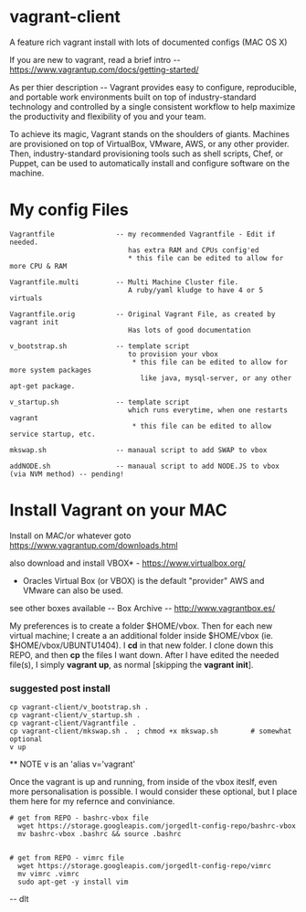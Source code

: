 # vagrant-client
A feature rich vagrant install with lots of documented configs (MAC OS X)

If you are new to vagrant, read a brief intro -- https://www.vagrantup.com/docs/getting-started/

As per thier description -- Vagrant provides easy to configure, reproducible, and portable work environments built on top of industry-standard technology and controlled by a single consistent workflow to help maximize the productivity and flexibility of you and your team.

To achieve its magic, Vagrant stands on the shoulders of giants. Machines are provisioned on top of VirtualBox, VMware, AWS, or any other provider. Then, industry-standard provisioning tools such as shell scripts, Chef, or Puppet, can be used to automatically install and configure software on the machine.

# My config Files

	Vagrantfile               -- my recommended Vagrantfile - Edit if needed.
	                             has extra RAM and CPUs config'ed
	                             * this file can be edited to allow for more CPU & RAM
	
	Vagrantfile.multi         -- Multi Machine Cluster file.
	                             A ruby/yaml kludge to have 4 or 5 virtuals
	
	Vagrantfile.orig          -- Original Vagrant File, as created by vagrant init
	                             Has lots of good documentation
	
	v_bootstrap.sh            -- template script 
	                             to provision your vbox
	                              * this file can be edited to allow for more system packages
	                                like java, mysql-server, or any other apt-get package.
	
	v_startup.sh              -- template script 
	                             which runs everytime, when one restarts vagrant
	                              * this file can be edited to allow service startup, etc.
	                              
	mkswap.sh                 -- manaual script to add SWAP to vbox
	
	addNODE.sh                -- manaual script to add NODE.JS to vbox (via NVM method) -- pending!

# Install Vagrant on your MAC

Install on MAC/or whatever goto https://www.vagrantup.com/downloads.html

also download and install VBOX* - https://www.virtualbox.org/

* Oracles Virtual Box (or VBOX) is the default "provider" AWS and VMware can also be used.

see other boxes available -- Box Archive -- http://www.vagrantbox.es/

My preferences is to create a folder $HOME/vbox.  Then for each new virtual machine; I create a an additional folder inside $HOME/vbox (ie. $HOME/vbox/UBUNTU1404). I **cd** in that new folder. I clone down this REPO, and then **cp** the files I want down. After I have edited the needed file(s), I simply **vagrant up**, as normal [skipping the **vagrant init**].

### suggested post install
	cp vagrant-client/v_bootstrap.sh .
	cp vagrant-client/v_startup.sh .
	cp vagrant-client/Vagrantfile .
	cp vagrant-client/mkswap.sh .  ; chmod +x mkswap.sh        # somewhat optional
	v up

** NOTE v is an 'alias v='vagrant'

Once the vagrant is up and running, from inside of the vbox iteslf, even more personalisation is possible. I would consider these optional, but I place them here for my refernce and conviniance.

	# get from REPO - bashrc-vbox file
	  wget https://storage.googleapis.com/jorgedlt-config-repo/bashrc-vbox
	  mv bashrc-vbox .bashrc && source .bashrc

	
	# get from REPO - vimrc file
	  wget https://storage.googleapis.com/jorgedlt-config-repo/vimrc
	  mv vimrc .vimrc
	  sudo apt-get -y install vim

  
-- dlt
